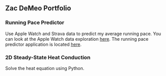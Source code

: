 ## Zac DeMeo Portfolio

### Running Pace Predictor
Use Apple Watch and Strava data to predict my average running pace. You can look at the Apple Watch data exploration [here](https://github.com/zdemeo/apple_watch/blob/main/predict_pace.ipynb). The running pace predictor application is located [here](https://mybinder.org/v2/gh/zdemeo/apple_watch/HEAD?labpath=running_pace_calculator.ipynb).

### 2D Steady-State Heat Conduction
Solve the heat equation using Python.

